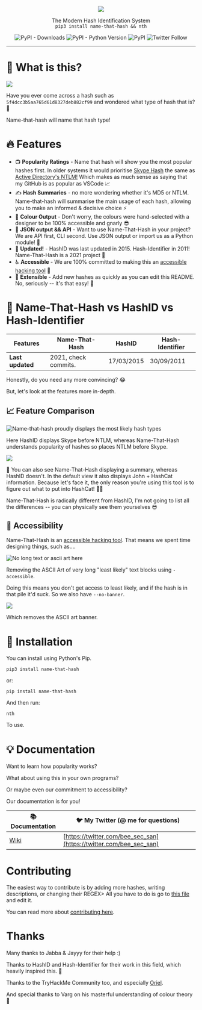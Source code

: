 <p align="center">

<img src="logo.gif">

<p align="center">The Modern Hash Identification System<br>
<code>pip3 install name-that-hash && nth</code>
</p>

<p align="center"><img alt="PyPI - Downloads" src="https://img.shields.io/pypi/dm/name-that-hash"> <img alt="PyPI - Python Version" src="https://img.shields.io/pypi/pyversions/name-that-hash"> <img alt="PyPI" src="https://img.shields.io/pypi/v/name-that-hash"> <img alt="Twitter Follow" src="https://img.shields.io/twitter/follow/bee_sec_san?style=social">
</p>

<hr>


# 🤔 What is this?

![](images/demo_smaller.gif)

Have you ever come across a hash such as `5f4dcc3b5aa765d61d8327deb882cf99` and wondered what type of hash that is? 🤔

Name-that-hash will name that hash type! 

# 🔥 Features
* 📺 **Popularity Ratings** - Name that hash will show you the most popular hashes first. In older systems it would prioritise [Skype Hash](https://en.wikipedia.org/wiki/Skype_security) the same as [Active Directory's NTLM!](https://docs.microsoft.com/en-us/windows-server/security/kerberos/ntlm-overview) Which makes as much sense as saying that my GitHub is as popular as VSCode 📈
* ✍ **Hash Summaries** - no more wondering whether it's MD5 or NTLM. Name-that-hash will summarise the main usage of each hash, allowing you to make an informed & decisive choice ⚡
* 🌈 **Colour Output** - Don't worry, the colours were hand-selected with a designer to be 100% accessible and gnarly 😎
* 🤖 **JSON output && API** - Want to use Name-That-Hash in your project? We are API first, CLI second. Use JSON output or import us as a Python module! 💾
* 👵 **Updated!** - HashID was last updated in 2015. Hash-Identifier in 2011! Name-That-Hash is a 2021 project 🦧
* ♿ **Accessible** - We are 100% committed to making this an [accessible hacking tool](https://skerritt.blog/a11y/) 🙏
* 🎫 **Extensible** - Add new hashes as quickly as you can edit this README. No, seriously -- it's that easy! 🎱

# 🥊 Name-That-Hash vs HashID vs Hash-Identifier

| **Features** | Name-That-Hash | HashID | Hash-Identifier |
| ---- | ---- | ---- | ---- |
| **Last updated** | 2021, check commits. | 17/03/2015 | 30/09/2011 |

Honestly, do you need any more convincing? 😂

But, let's look at the features more in-depth.

## 📈 Feature Comparison

![Name-that-hash proudly displays the most likely hash types](images/example1.png)

Here HashID displays Skype before NTLM, whereas Name-That-Hash understands popularity of hashes so places NTLM before Skype.

![](images/hash_idpng)

📕 You can also see Name-That-Hash displaying a summary, whereas HashID doesn't. In the default view it also displays John + HashCat information. Because let's face it, the only reason you're using this tool is to figure out what to put into HashCat! 🐱‍🚀

Name-That-Hash is radically different from HashID, I'm not going to list all the differences -- you can physically see them yourselves 😎

## 💌 Accessibility

Name-That-Hash is an [accessible hacking tool](https://skerritt.blog/a11y/). That means we spent time designing things, such as....

![No long text or ascii art here](images/accessible.png)

Removing the ASCII Art of very long "least likely" text blocks using `-accessible`.

Doing this means you don't get access to least likely, and if the hash is in that pile it'd suck. So we also have `--no-banner`.

![](images/no-banner.png)

Which removes the ASCII art banner.

# 🔨 Installation

You can install using Python's Pip.

```
pip3 install name-that-hash
```

or:

```
pip install name-that-hash
```

And then run:

```
nth
```

To use.

# 💡 Documentation
Want to learn how popularity works?

What about using this in your own programs?

Or maybe even our commitment to accessibility?

Our documentation is for you!

| 📚 **Documentation** | 🐦 **My Twitter (@ me for questions)** |
| --------------- | ----------------------------------- |
| [Wiki](https://github.com/HashPals/Name-That-Hash/wiki) | [https://twitter.com/bee_sec_san](https://twitter.com/bee_sec_san) |

# Contributing

The easiest way to contribute is by adding more hashes, writing descriptions, or changing their REGEX> All you have to do is go to [this file](https://github.com/HashPals/Name-That-Hash/blob/main/name_that_hash/hashes.py) and edit it.

You can read more about [contributing here](https://github.com/HashPals/Name-That-Hash/wiki/Contributing).

# Thanks

Many thanks to Jabba & Jayyy for their help :)

Thanks to HashID and Hash-Identifier for their work in this field, which heavily inspired this. 💝

Thanks to the TryHackMe Community too, and especially [Oriel](https://twitter.com/OrielOrielOriel). 

And special thanks to Varg on his masterful understanding of colour theory 🌈
